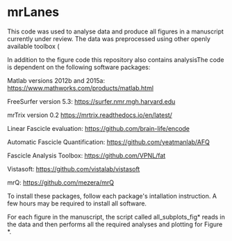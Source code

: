 # mrLanes

This code was used to analyse data and produce all figures in a manuscript currently under review. The data was preprocessed using other openly available toolbox (


In addition to the figure code this repository also contains analysisThe code is dependent on the following software packages:

Matlab versions 2012b and 2015a: https://www.mathworks.com/products/matlab.html

FreeSurfer version 5.3: https://surfer.nmr.mgh.harvard.edu

mrTrix version 0.2 https://mrtrix.readthedocs.io/en/latest/

Linear Fascicle evaluation: https://github.com/brain-life/encode

Automatic Fascicle Quantification: https://github.com/yeatmanlab/AFQ

Fascicle Analysis Toolbox: https://github.com/VPNL/fat

Vistasoft: https://github.com/vistalab/vistasoft

mrQ: https://github.com/mezera/mrQ

To install these packages, follow each package's intallation instruction. A few hours may be required to install all software.

For each figure in the manuscript, the script called all_subplots_fig* reads in the data and then performs all the required analyses and plotting for Figure *.
